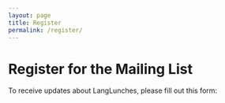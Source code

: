 ```yaml
---
layout: page
title: Register
permalink: /register/
---
```


# Register for the Mailing List

To receive updates about LangLunches, please fill out this form:
